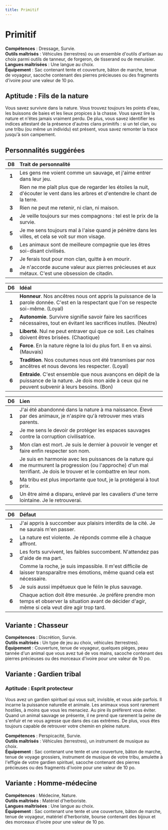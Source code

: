 ```yaml
---
title: Primitif
---
```

# Primitif
**Compétences** : Dressage, Survie.  
**Outils maîtrisés** : Véhicules (terrestres) ou un ensemble d'outils d'artisan au choix parmi outils de tanneur, de forgeron, de tisserand ou de menuisier.  
**Langues maîtrisées** : Une langue au choix.  
**Équipement** : Sac contenant tente et couverture, bâton de marche, tenue de voyageur, sacoche contenant des pierres précieuses ou des fragments d'ivoire pour une valeur de 10 po.

## Aptitude : Fils de la nature
Vous savez survivre dans la nature. Vous trouvez toujours les points d'eau, les buissons de baies et les lieux propices à la chasse. Vous savez lire la nature et n'êtes jamais vraiment perdu. De plus, vous savez identifier les indices attestant de la présence d'autres clans primitifs : si un tel clan, ou une tribu (ou même un individu) est présent, vous savez remonter la trace jusqu'à son campement.

## Personnalités suggérées

| D8 | Trait de personnalité |
|:-:|:-|
| **1** | Les gens me voient comme un sauvage, et j'aime entrer dans leur jeu. |
| **2** | Rien ne me plaît plus que de regarder les étoiles la nuit, d'écouter le vent dans les arbres et d'entendre le chant de la terre. |
| **3** | Rien ne peut me retenir, ni clan, ni maison. |
| **4** | Je veille toujours sur mes compagnons : tel est le prix de la survie. |
| **5** | Je me sens toujours mal à l'aise quand je pénètre dans les villes, et cela se voit sur mon visage. |
| **6** | Les animaux sont de meilleure compagnie que les êtres soi-disant civilisés. |
| **7** | Je ferais tout pour mon clan, quitte à en mourir. |
| **8** | Je n'accorde aucune valeur aux pierres précieuses et aux métaux. C'est une obsession de citadin. |


| D6 | Idéal |
|:-:|:-|
| **1** | **Honneur**. Nos ancêtres nous ont appris la puissance de la parole donnée. C'est en la respectant que l'on se respecte soi-même. (Loyal) |
| **2** | **Autonomie**. Survivre signifie savoir faire les sacrifices nécessaires, tout en évitant les sacrifices inutiles. (Neutre) |
| **3** | **Liberté**. Nul ne peut entraver qui que ce soit. Les chaînes doivent êtres brisées. (Chaotique) |
| **4** | **Force**. En la nature règne la loi du plus fort. Il en va ainsi. (Mauvais) |
| **5** | **Tradition**. Nos coutumes nous ont été transmises par nos ancêtres et nous devons les respecter. (Loyal) |
| **6** | **Entraide**. C'est ensemble que nous avançons en dépit de la puissance de la nature. Je dois mon aide à ceux qui ne peuvent subvenir à leurs besoins. (Bon) |


| D6 | Lien |
|:-:|:-|
| **1** | J'ai été abandonné dans la nature à ma naissance. Élevé par des animaux, je n'aspire qu'à retrouver mes vrais parents. |
| **2** | Je me sens le devoir de protéger les espaces sauvages contre la corruption civilisatrice. |
| **3** | Mon clan est mort. Je suis le dernier à pouvoir le venger et faire enfin respecter son nom. |
| **4** | Je suis en harmonie avec les puissances de la nature qui me murmurent la progression (ou l'approche) d'un mal terrifiant. Je dois le trouver et le combattre en leur nom. |
| **5** | Ma tribu est plus importante que tout, je la protégerai à tout prix. |
| **6** | Un être aimé a disparu, enlevé par les cavaliers d'une terre lointaine. Je le retrouverai. |


| D6 | Défaut |
|:-:|:-|
| **1** | J'ai appris à succomber aux plaisirs interdits de la cité. Je ne saurais m'en passer. |
| **2** | La nature est violente. Je réponds comme elle à chaque affront. |
| **3** | Les forts survivent, les faibles succombent. N'attendez pas d'aide de ma part. |
| **4** | Comme la roche, je suis impassible. Il m'est difficile de laisser transparaître mes émotions, même quand cela est nécessaire. |
| **5** | Je suis aussi impétueux que le félin le plus sauvage. |
| **6** | Chaque action doit être mesurée. Je préfère prendre mon temps et observer la situation avant de décider d'agir, même si cela veut dire agir trop tard. |

## Variante : Chasseur

**Compétences** : Discrétion, Survie.  
**Outils maîtrisés** : Un type de jeu au choix, véhicules (terrestres).  
**Équipement** : Couverture, tenue de voyageur, quelques pièges, peau tannée d'un animal que vous avez tué de vos mains, sacoche contenant des pierres précieuses ou des morceaux d'ivoire pour une valeur de 10 po.

## Variante : Gardien tribal

### Aptitude : Esprit protecteur
Vous avez un gardien spirituel qui vous suit, invisible, et vous aide parfois. Il incarne la puissance naturelle et animale. Les animaux vous sont rarement hostiles, à moins que vous les menaciez. Au pire ils préfèrent vous éviter. Quand un animal sauvage se présente, il ne prend que rarement la peine de s'enfuir et ne vous agresse que dans des cas extrêmes. De plus, vous êtes toujours capable de retrouver votre chemin en pleine nature.

**Compétences** : Perspicacité, Survie.  
**Outils maîtrisés** : Véhicules (terrestres), un instrument de musique au choix.  
**Équipement** : Sac contenant une tente et une couverture, bâton de marche, tenue de voyage grossiers, instrument de musique de votre tribu, amulette à l'effigie de votre gardien spirituel, sacoche contenant des pierres précieuses ou des fragments d'ivoire pour une valeur de 10 po.

## Variante : Homme-médecine

**Compétences** : Médecine, Nature.  
**Outils maîtrisés** : Matériel d'herboriste.  
**Langues maîtrisées** : Une langue au choix.  
**Équipement** : Sac contenant une tente et une couverture, bâton de marche, tenue de voyageur, matériel d'herboriste, bourse contenant des bijoux et des morceaux d'ivoire pour une valeur de 10 po.
